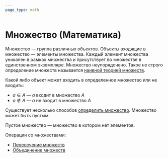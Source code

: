 ```yaml
---
page_type: math
---
```

# Множество (Математика)

Множество — группа различных объектов. Объекты входящие в множество — элементы множества. Каждый элемент множества уникален в рамках множества и присутствует во множестве в единственном экземпляре. Множество неупорядочено. Такое не строго определение множеств называется [наивной теорией множеств]([[20221101230826]]).

Какой либо объект может входить в определенное множество или не входить:

* $a \in A$ — $a$ входит в множество $A$
* $a \notin A$ — $a$ не входит в множество $A$

Существует несколько способов [определить множество]([[20221031234358]]). Множество может быть пустым.

Пустое множество — множество в котором нет элементов.

Операции со множествами:

* [Пересечение множеств]([[20221102002259]])
* [Объединение множеств]([[20221106003014]])
